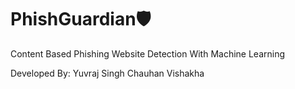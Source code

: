 # PhishGuardian🛡️
Content Based Phishing Website Detection With Machine Learning

Developed By:
Yuvraj Singh Chauhan
Vishakha

